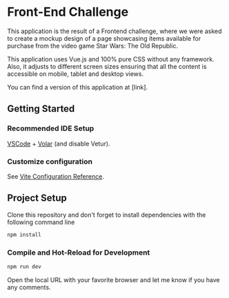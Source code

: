 # Front-End Challenge 

This application is the result of a Frontend challenge, where we were asked to create a mockup design of a page showcasing items available for purchase from the video game Star Wars: The Old Republic.

This application uses Vue.js and 100% pure CSS without any framework. Also, it adjusts to different screen sizes ensuring that all the content is accessible on mobile, tablet and desktop views.

You can find a version of this application at [link].

## Getting Started

### Recommended IDE Setup

[VSCode](https://code.visualstudio.com/) + [Volar](https://marketplace.visualstudio.com/items?itemName=Vue.volar) (and disable Vetur).

### Customize configuration

See [Vite Configuration Reference](https://vitejs.dev/config/).

## Project Setup

Clone this repository and don't forget to install dependencies with the following command line

```sh
npm install
```

### Compile and Hot-Reload for Development

```sh
npm run dev
```

Open the local URL with your favorite browser and let me know if you have any comments.


